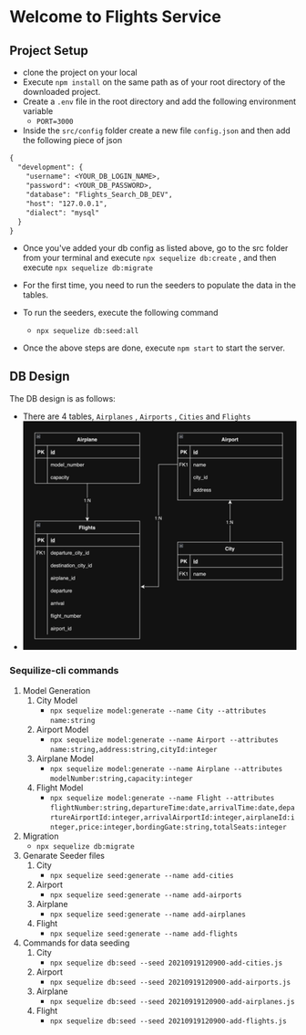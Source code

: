 # Welcome to Flights Service

## Project Setup
- clone the project on your local
- Execute `npm install` on the same path as of your root directory of the downloaded project.
- Create a `.env` file in the root directory and add the following environment variable
    - `PORT=3000`
- Inside the `src/config` folder create a new file `config.json` and then add the following piece of json

```
{
  "development": {
    "username": <YOUR_DB_LOGIN_NAME>,
    "password": <YOUR_DB_PASSWORD>,
    "database": "Flights_Search_DB_DEV",
    "host": "127.0.0.1",
    "dialect": "mysql"
  }
}
```
- Once you've added your db config as listed above, go to the src folder from your terminal and execute `npx sequelize db:create` , and then execute 
`npx sequelize db:migrate`

- For the first time, you need to run the seeders to populate the data in the tables.
- To run the seeders, execute the following command
    - `npx sequelize db:seed:all`

- Once the above steps are done, execute `npm start` to start the server.

## DB Design
The DB design is as follows:
- There are 4 tables, `Airplanes` , `Airports` , `Cities` and `Flights`
- <img src='./assets//Flight_Search_Database.png' />

### Sequilize-cli commands
1. Model Generation
    1. City Model
        - `npx sequelize model:generate --name City --attributes name:string`
    2. Airport Model
        - `npx sequelize model:generate --name Airport --attributes name:string,address:string,cityId:integer`
    3. Airplane Model
        - `npx sequelize model:generate --name Airplane --attributes modelNumber:string,capacity:integer`
    4. Flight Model
        - `npx sequelize model:generate --name Flight --attributes flightNumber:string,departureTime:date,arrivalTime:date,departureAirportId:integer,arrivalAirportId:integer,airplaneId:integer,price:integer,bordingGate:string,totalSeats:integer`
2. Migration
    - `npx sequelize db:migrate`
3. Genarate Seeder files
    1. City
        - `npx sequelize seed:generate --name add-cities`
    2. Airport
        - `npx sequelize seed:generate --name add-airports`
    3. Airplane
        - `npx sequelize seed:generate --name add-airplanes`
    4. Flight
        - `npx sequelize seed:generate --name add-flights`
4. Commands for data seeding
    1. City
        - `npx sequelize db:seed --seed 20210919120900-add-cities.js`
    2. Airport
        - `npx sequelize db:seed --seed 20210919120900-add-airports.js`
    3. Airplane
        - `npx sequelize db:seed --seed 20210919120900-add-airplanes.js`
    4. Flight
        - `npx sequelize db:seed --seed 20210919120900-add-flights.js`